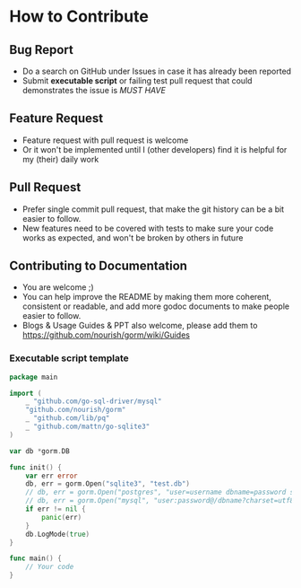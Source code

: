 # How to Contribute

## Bug Report

- Do a search on GitHub under Issues in case it has already been reported
- Submit __executable script__ or failing test pull request that could demonstrates the issue is *MUST HAVE*

## Feature Request

- Feature request with pull request is welcome
- Or it won't be implemented until I (other developers) find it is helpful for my (their) daily work

## Pull Request

- Prefer single commit pull request, that make the git history can be a bit easier to follow.
- New features need to be covered with tests to make sure your code works as expected, and won't be broken by others in future

## Contributing to Documentation

- You are welcome ;)
- You can help improve the README by making them more coherent, consistent or readable, and add more godoc documents to make people easier to follow.
- Blogs & Usage Guides & PPT also welcome, please add them to https://github.com/nourish/gorm/wiki/Guides

### Executable script template

```go
package main

import (
	_ "github.com/go-sql-driver/mysql"
	"github.com/nourish/gorm"
	_ "github.com/lib/pq"
	_ "github.com/mattn/go-sqlite3"
)

var db *gorm.DB

func init() {
	var err error
	db, err = gorm.Open("sqlite3", "test.db")
	// db, err = gorm.Open("postgres", "user=username dbname=password sslmode=disable")
	// db, err = gorm.Open("mysql", "user:password@/dbname?charset=utf8&parseTime=True")
	if err != nil {
		panic(err)
	}
	db.LogMode(true)
}

func main() {
	// Your code
}
```
